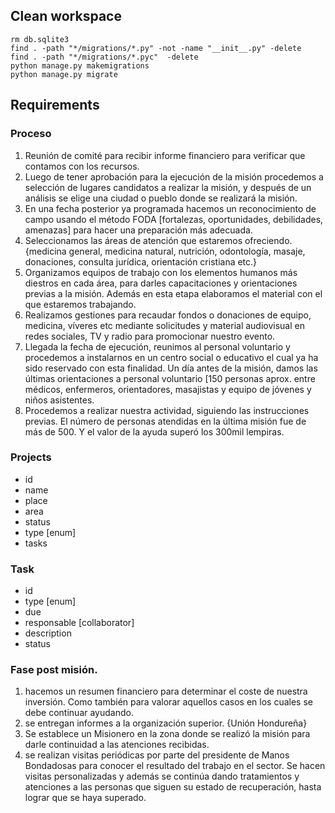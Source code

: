 ## Clean workspace
```
rm db.sqlite3
find . -path "*/migrations/*.py" -not -name "__init__.py" -delete
find . -path "*/migrations/*.pyc"  -delete
python manage.py makemigrations
python manage.py migrate
```

## Requirements 

### Proceso
1. Reunión de comité para recibir informe financiero para verificar que contamos con los recursos.
2. Luego de tener aprobación para la ejecución de la misión procedemos a selección de lugares candidatos a realizar la misión, y después de un análisis se elige una ciudad o pueblo donde se realizará la misión.
3. En una fecha posterior ya programada hacemos un reconocimiento de campo usando el método FODA [fortalezas, oportunidades, debilidades, amenazas] para hacer una preparación más adecuada.
4. Seleccionamos las áreas de atención que estaremos ofreciendo. {medicina general, medicina natural, nutrición, odontología, masaje, donaciones, consulta jurídica, orientación cristiana etc.} 
5. Organizamos equipos de trabajo con los elementos humanos más diestros en cada área, para darles capacitaciones y orientaciones previas a la misión. Además en esta etapa elaboramos el material con el que estaremos trabajando. 
6. Realizamos gestiones para recaudar fondos o donaciones de equipo, medicina, víveres etc mediante solicitudes y material audiovisual en redes sociales, TV y radio para promocionar nuestro evento.
7. Llegada la fecha de ejecución, reunimos al personal voluntario y procedemos a instalarnos en un centro social o educativo el cual ya ha sido reservado con esta finalidad. Un día antes de la misión, damos las últimas orientaciones a personal voluntario [150 personas aprox. entre médicos, enfermeros, orientadores, masajistas y equipo de jóvenes y niños asistentes.
8. Procedemos a realizar nuestra actividad, siguiendo las instrucciones previas. El número de personas atendidas en la última misión fue de más de 500. Y el valor de la ayuda superó los 300mil lempiras.

### Projects
- id
- name
- place
- area
- status
- type [enum]
- tasks

### Task
- id
- type [enum]
- due
- responsable [collaborator]
- description
- status

### Fase post misión.
1. hacemos un resumen financiero para determinar el coste de nuestra inversión. Como también para valorar aquellos casos en los cuales se debe continuar ayudando.
2. se entregan informes a la organización superior. {Unión Hondureña}
3. Se establece un Misionero en la zona donde se realizó la misión para darle continuidad a las atenciones recibidas.
4. se realizan visitas periódicas por parte del presidente de Manos Bondadosas para conocer el resultado del trabajo en el sector. Se hacen visitas personalizadas y además se continúa dando tratamientos y atenciones a las personas que siguen su estado de recuperación, hasta lograr que se haya superado.